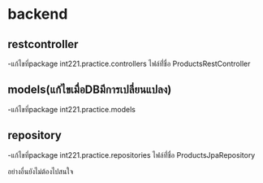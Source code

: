 # backend

## restcontroller 
   -แก้ไขที่package int221.practice.controllers ไฟล์ที่่ชื่อ ProductsRestController 
   
## models(แก้ไขเมื่อDBมีการเปลี่ยนแปลง)
   -แก้ไขที่package int221.practice.models 

## repository
  -แก้ไขที่package int221.practice.repositories ไฟล์ที่่ชื่อ ProductsJpaRepository
  

อย่างอื่นยังไม่ต้องไปสนใจ
  
